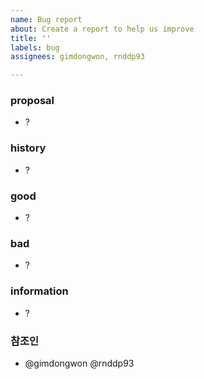 ```yaml
---
name: Bug report
about: Create a report to help us improve
title: ''
labels: bug
assignees: gimdongwon, rnddp93

---
```


### proposal

- ?

### history

- ?

### good

- ?

### bad

- ?

### information

- ?

### 참조인

- @gimdongwon @rnddp93
